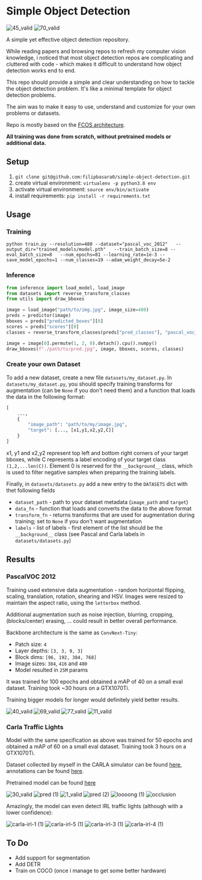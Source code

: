 # Simple Object Detection

![45_valid](https://user-images.githubusercontent.com/29043871/201867189-99262208-45e8-492a-b77e-306c5b03b12e.jpg)
![70_valid](https://user-images.githubusercontent.com/29043871/201868422-a7137139-41cf-444d-aa5a-98364f0e14c1.jpg)

A simple yet effective object detection repository.

While reading papers and browsing repos to refresh my computer vision knowledge, i noticed that most object detection repos are complicating and cluttered with code - which makes it difficult to understand how object detection works end to end.

This repo should provide a simple and clear understanding on how to tackle the object detection problem. It's like a minimal template for object detection problems.

The aim was to make it easy to use, understand and customize for your own problems or datasets.

Repo is mostly based on the [FCOS architecture](https://arxiv.org/abs/1904.01355).

**All training was done from scratch, without pretrained models or additional data.**

## Setup

1. `git clone git@github.com:filipbasara0/simple-object-detection.git`
2. create virtual environment: `virtualenv -p python3.8 env`
3. activate virtual environment: `source env/bin/activate`
4. install requirements: `pip install -r requirements.txt`

## Usage

### Training

```
python train.py --resolution=480 --dataset="pascal_voc_2012"   --output_dir="trained_models/model.pth"   --train_batch_size=8 --eval_batch_size=8   --num_epochs=81 --learning_rate=1e-3 --save_model_epochs=1 --num_classes=19 --adam_weight_decay=5e-2
```

### Inference

```python
from inference import load_model, load_image
from datasets import reverse_transform_classes
from utils import draw_bboxes

image = load_image("path/to/img.jpg", image_size=480)
preds = predictor(image)
bboxes = preds["predicted_boxes"][0]
scores = preds["scores"][0]
classes = reverse_transform_classes(preds["pred_classes"], "pascal_voc_2012")[0]

image = image[0].permute(1, 2, 0).detach().cpu().numpy()
draw_bboxes(f"./path/to/pred.jpg", image, bboxes, scores, classes)
```

### Create your own Dataset

To add a new dataset, create a new file `datasets/my_dataset.py`. In `datasets/my_dataset.py`, you should specify training transforms for augmentation (can be `None` if you don't need them) and a function that loads the data in the following format:

```python
[
    ...,
    {
        "image_path": "path/to/my/image.jpg",
        "target": [..., [x1,y1,x2,y2,C]]
    }
]
```

x1, y1 and x2,y2 represent top left and bottom right corners of your target bboxes, while C represents a label encoding of your target class `(1,2,...len(C))`. Element 0 is reserved for the `__background__` class, which is used to filter negative samples when preparing the training labels.

Finally, in `datasets/datasets.py` add a new entry to the `DATASETS` dict with thet following fields

- `dataset_path` - path to your dataset metadata (`image_path` and `target`)
- `data_fn` - function that loads and converts the data to the above format
- `transform_fn` - returns transforms that are used for augmentation during training; set to `None` if you don't want augmentation
- `labels` - list of labels - first element of the list should be the `__background__` class (see Pascal and Carla labels in `datasets/datasets.py`)

## Results

### PascalVOC 2012

Training used extensive data augmentation - random horizontal flipping, scaling, translation, rotation, shearing and HSV. Images were resized to maintain the aspect ratio, using the `letterbox` method.

Additional augmentation such as noise injection, blurring, cropping, (blocks/center) erasing, ... could result in better overall performance.

Backbone architecture is the same as `ConvNext-Tiny`:

- Patch size: `4`
- Layer depths: `[3, 3, 9, 3]`
- Block dims: `[96, 192, 384, 768]`
- Image sizes: `384`, `416` and `480`
- Model resulted in `25M` params

It was trained for 100 epochs and obtained a mAP of 40 on a small eval dataset.
Training took ~30 hours on a GTX1070Ti.

Training bigger models for longer would definitely yield better results.

![40_valid](https://user-images.githubusercontent.com/29043871/201866833-3210adbf-8c4d-4801-9d74-e3b9399cdf07.jpg)
![69_valid](https://user-images.githubusercontent.com/29043871/201866945-181e1611-9e89-4f38-af3a-961490c3cdd7.jpg)
![77_valid](https://user-images.githubusercontent.com/29043871/201868890-2183e6a4-7d68-4f5c-a7c4-996e3c4b6301.jpg)
![11_valid](https://user-images.githubusercontent.com/29043871/201869177-37929c3d-a4b8-414e-9f64-51a6f53569dc.jpg)

### Carla Traffic Lights

Model with the same specification as above was trained for 50 epochs and obtained a mAP of 60 on a small eval dataset.
Training took 3 hours on a GTX1070Ti.

Dataset collected by myself in the CARLA simulator can be found [here](https://drive.google.com/drive/folders/1TXkPLWlNgauPhQnKEoPDZsx7Px1MD9n_?usp=sharing), annotations can be found [here](https://github.com/affinis-lab/traffic-light-detection-module/blob/master/dataset/carla_all.csv).

Pretrained model can be found [here](https://drive.google.com/file/d/17mcQ-Ct6bUTS8BEpeDjaZMIFmHS2gptl/view?usp=share_link)

![30_valid](https://user-images.githubusercontent.com/29043871/201873987-5f599152-e55f-4b61-afa3-0a9954813f6a.jpg)
![pred (1)](https://user-images.githubusercontent.com/29043871/201874722-34fe2f55-80d7-43ee-8249-53ac5b891645.jpg)
![1_valid](https://user-images.githubusercontent.com/29043871/201874420-cf1bf086-8cf4-4d0e-9bca-17fc68051ee2.jpg)
![pred (2)](https://user-images.githubusercontent.com/29043871/201875505-7498bb33-e77f-410a-97ef-00d5a2cde769.jpg)
![loooong (1)](https://user-images.githubusercontent.com/29043871/201876451-c862f5bf-6302-4937-8ca0-08b83eea0c84.jpg)
![occlusion](https://user-images.githubusercontent.com/29043871/201880563-654409d5-4d5c-4c32-a7ba-ea4f62c4eef9.jpg)

Amazingly, the model can even detect IRL traffic lights (although with a lower confidence):

![carla-irl-1 (1)](https://user-images.githubusercontent.com/29043871/201879893-18291a92-fcfe-418e-a3c1-0cfd54960e7e.jpg)
![carla-irl-5 (1)](https://user-images.githubusercontent.com/29043871/201879903-f32ee233-d4e2-40b7-a0b4-52492e617a82.jpg)
![carla-irl-3 (1)](https://user-images.githubusercontent.com/29043871/201879898-8eafd86d-e2bc-4ac2-8aeb-5a3242a8bd3e.jpg)
![carla-irl-4 (1)](https://user-images.githubusercontent.com/29043871/201879902-3dc9284f-0f4e-4757-a3bf-f5b4cb6f999b.jpg)

## To Do

- Add support for segmentation
- Add DETR
- Train on COCO (once i manage to get some better hardware)
